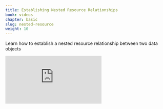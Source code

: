 ```yaml
---
title: Establishing Nested Resource Relationships
book: videos
chapter: basic
slug: nested-resource
weight: 10
---
```


Learn how to establish a nested resource relationship between two data objects

<div class="embed-responsive embed-responsive-16by9">
  <iframe class="embed-responsive-item" src="https://www.youtube.com/embed/WrLGT2N_ayk?rel=0&amp;showinfo=0" frameborder="0" allowfullscreen></iframe>
</div>
